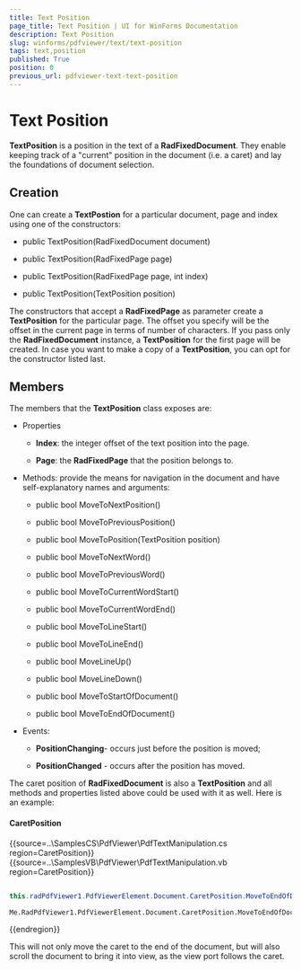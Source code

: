 ```yaml
---
title: Text Position
page_title: Text Position | UI for WinForms Documentation
description: Text Position
slug: winforms/pdfviewer/text/text-position
tags: text,position
published: True
position: 0
previous_url: pdfviewer-text-text-position
---
```


# Text Position

__TextPosition__ is a position in the text of a __RadFixedDocument__. They enable keeping track of a "current" position in the document (i.e. a caret) and lay the foundations of document selection.

## Creation

One can create a __TextPostion__ for a particular document, page and index using one of the constructors:

* public TextPosition(RadFixedDocument document)

* public TextPosition(RadFixedPage page)

* public TextPosition(RadFixedPage page, int index)

* public TextPosition(TextPosition position)

The constructors that accept a __RadFixedPage__ as parameter create a __TextPosition__ for the particular page. The offset you specify will be the offset in the current page in terms of number of characters. If you pass only the __RadFixedDocument__ instance, a __TextPosition__ for the first page will be created. In case you want to make a copy of a __TextPosition__, you can opt for the constructor listed last.

## Members

The members that the __TextPosition__ class exposes are:

* Properties

  * __Index__: the integer offset of the text position into the page.
  
  * __Page__: the __RadFixedPage__ that the position belongs to.

* Methods: provide the means for navigation in the document and have self-explanatory names and arguments:

  * public bool MoveToNextPosition()
  
  * public bool MoveToPreviousPosition()
  
  * public bool MoveToPosition(TextPosition position)
  
  * public bool MoveToNextWord()
  
  * public bool MoveToPreviousWord()
  
  * public bool MoveToCurrentWordStart()
  
  * public bool MoveToCurrentWordEnd()
  
  * public bool MoveToLineStart()
  
  * public bool MoveToLineEnd()
  
  * public bool MoveLineUp()
  
  * public bool MoveLineDown()
  
  * public bool MoveToStartOfDocument()
  
  * public bool MoveToEndOfDocument()

* Events:

  * __PositionChanging__- occurs just before the position is moved;
  
  * __PositionChanged__ - occurs after the position has moved.

The caret position of __RadFixedDocument__ is also a __TextPosition__ and all methods and properties listed above could be used with it as well. Here is an example:

#### CaretPosition

{{source=..\SamplesCS\PdfViewer\PdfTextManipulation.cs region=CaretPosition}} 
{{source=..\SamplesVB\PdfViewer\PdfTextManipulation.vb region=CaretPosition}} 

````C#
            
this.radPdfViewer1.PdfViewerElement.Document.CaretPosition.MoveToEndOfDocument();

````
````VB.NET
Me.RadPdfViewer1.PdfViewerElement.Document.CaretPosition.MoveToEndOfDocument()

````

{{endregion}}

This will not only move the caret to the end of the document, but will also scroll the document to bring it into view, as the view port follows the caret.